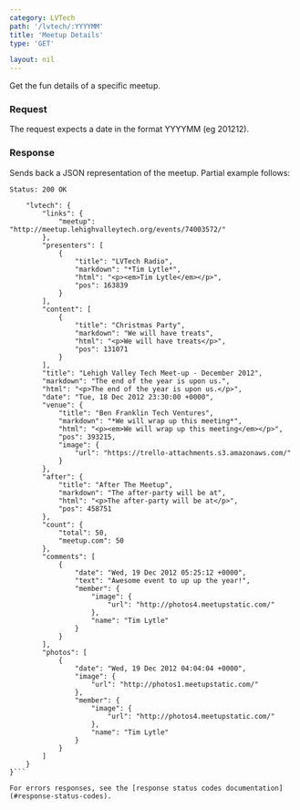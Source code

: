 ```yaml
---
category: LVTech
path: '/lvtech/:YYYYMM'
title: 'Meetup Details'
type: 'GET'

layout: nil
---
```


Get the fun details of a specific meetup.

### Request

The request expects a date in the format YYYYMM (eg 201212).

### Response

Sends back a JSON representation of the meetup. Partial example follows:

```Status: 200 OK```
```{
    "lvtech": {
        "links": {
            "meetup": "http://meetup.lehighvalleytech.org/events/74003572/"
        },
        "presenters": [
            {
                "title": "LVTech Radio",
                "markdown": "*Tim Lytle*",
                "html": "<p><em>Tim Lytle</em></p>",
                "pos": 163839
            }
        ],
        "content": [
            {
                "title": "Christmas Party",
                "markdown": "We will have treats",
                "html": "<p>We will have treats</p>",
                "pos": 131071
            }
        ],
        "title": "Lehigh Valley Tech Meet-up - December 2012",
        "markdown": "The end of the year is upon us.",
        "html": "<p>The end of the year is upon us.</p>",
        "date": "Tue, 18 Dec 2012 23:30:00 +0000",
        "venue": {
            "title": "Ben Franklin Tech Ventures",
            "markdown": "*We will wrap up this meeting*",
            "html": "<p><em>We will wrap up this meeting</em></p>",
            "pos": 393215,
            "image": {
                "url": "https://trello-attachments.s3.amazonaws.com/"
            }
        },
        "after": {
            "title": "After The Meetup",
            "markdown": "The after-party will be at",
            "html": "<p>The after-party will be at</p>",
            "pos": 458751
        },
        "count": {
            "total": 50,
            "meetup.com": 50
        },
        "comments": [
            {
                "date": "Wed, 19 Dec 2012 05:25:12 +0000",
                "text": "Awesome event to up up the year!",
                "member": {
                    "image": {
                        "url": "http://photos4.meetupstatic.com/"
                    },
                    "name": "Tim Lytle"
                }
            }
        ],
        "photos": [
            {
                "date": "Wed, 19 Dec 2012 04:04:04 +0000",
                "image": {
                    "url": "http://photos1.meetupstatic.com/"
                },
                "member": {
                    "image": {
                        "url": "http://photos4.meetupstatic.com/"
                    },
                    "name": "Tim Lytle"
                }
            }
        ]
    }
}```

For errors responses, see the [response status codes documentation](#response-status-codes).
